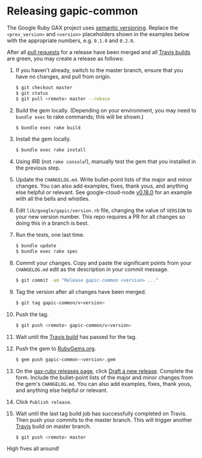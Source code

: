 # Releasing gapic-common

The Google Ruby GAX project uses [semantic versioning](http://semver.org). Replace the `<prev_version>` and `<version>` placeholders shown in the examples below with the appropriate numbers, e.g. `0.1.0` and `0.2.0`.

After all [pull requests](https://github.com/googleapis/gax-ruby/pulls) for a release have been merged and all [Travis builds](https://travis-ci.org/googleapis/gax-ruby) are green, you may create a release as follows:

1. If you haven't already, switch to the master branch, ensure that you have no changes, and pull from origin.

    ```sh
    $ git checkout master
    $ git status
    $ git pull <remote> master --rebase
    ```

1. Build the gem locally. (Depending on your environment, you may need to `bundle exec` to rake commands; this will be shown.)

    ```sh
    $ bundle exec rake build
    ```

1. Install the gem locally.

    ```sh
    $ bundle exec rake install
    ```

1. Using IRB (not `rake console`!), manually test the gem that you installed in the previous step.

1. Update the `CHANGELOG.md`. Write bullet-point lists of the major and minor changes. You can also add examples, fixes, thank yous, and anything else helpful or relevant. See google-cloud-node [v0.18.0](https://github.com/GoogleCloudPlatform/google-cloud-node/releases/tag/v0.18.0) for an example with all the bells and whistles.

1. Edit `lib/google/gapic/version.rb` file, changing the value of `VERSION` to your new version number. This repo requires a PR for all changes so doing this in a branch is best.

1. Run the tests, one last time.

    ```sh
    $ bundle update
    $ bundle exec rake spec
    ```

1. Commit your changes. Copy and paste the significant points from your `CHANGELOG.md` edit as the description in your commit message.

    ```sh
    $ git commit -am "Release gapic-common <version> ..."
    ```

1. Tag the version after all changes have been merged.

    ```sh
    $ git tag gapic-common/v<version>
    ```

1. Push the tag.

    ```sh
    $ git push <remote> gapic-common/v<version>
    ```

1. Wait until the [Travis build](https://travis-ci.org/googleapis/gax-ruby) has passed for the tag.

1. Push the gem to [RubyGems.org](https://rubygems.org/gems/google-cloud).

   ```sh
   $ gem push gapic-common-<version>.gem
   ```

1. On the [gax-ruby releases page](https://github.com/googleapis/gax-ruby/releases), click [Draft a new release](https://github.com/googleapis/gax-ruby/releases/new). Complete the form. Include the bullet-point lists of the major and minor changes from the gem's `CHANGELOG.md`. You can also add examples, fixes, thank yous, and anything else helpful or relevant.

1. Click `Publish release`.

1. Wait until the last tag build job has successfully completed on Travis. Then push your commits to the master branch. This will trigger another [Travis](https://travis-ci.org/googleapis/gax-ruby) build on master branch.

    ```sh
    $ git push <remote> master
    ```

High fives all around!